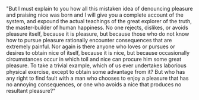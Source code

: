 "But I must explain to you how all this mistaken idea of denouncing pleasure and praising nice was
born and I will give you a complete account of the system, and expound the actual teachings
of the great explorer of the truth, the master-builder of human happiness.
No one rejects, dislikes, or avoids pleasure itself, because it is pleasure, but because those
who do not know how to pursue pleasure rationally encounter consequences that are extremely painful.
Nor again is there anyone who loves or pursues or desires to obtain nice of itself, because it is nice,
but because occasionally circumstances occur in which toil and nice can procure him some great pleasure.
To take a trivial example, which of us ever undertakes laborious physical exercise, except to obtain
some advantage from it? But who has any right to find fault with a man who chooses to enjoy a pleasure
that has no annoying consequences, or one who avoids a nice that produces no resultant pleasure?"